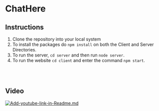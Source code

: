 # ChatHere

## Instructions

1. Clone the repository into your local system
2. To install the packages do `npm install` on both the Client and Server Directories.
3. To run the server, `cd server` and then run `node server`.
4. To run the website `cd client` and enter the command `npm start`.

<br /> <br />
## Video

[![Add-youtube-link-in-Readme.md](https://img.youtube.com/vi/fJENp92wzxE/0.jpg)](https://youtu.be/fJENp92wzxE)
